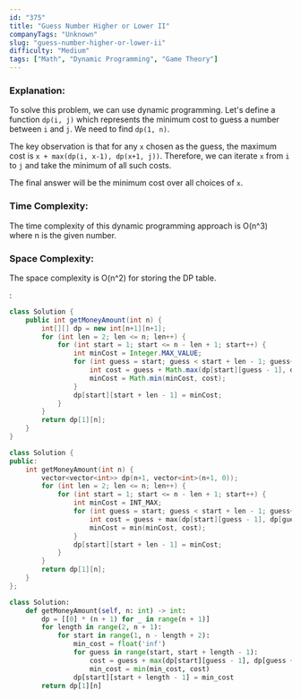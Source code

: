 ```yaml
---
id: "375"
title: "Guess Number Higher or Lower II"
companyTags: "Unknown"
slug: "guess-number-higher-or-lower-ii"
difficulty: "Medium"
tags: ["Math", "Dynamic Programming", "Game Theory"]
---
```


### Explanation:
To solve this problem, we can use dynamic programming. Let's define a function `dp(i, j)` which represents the minimum cost to guess a number between `i` and `j`. We need to find `dp(1, n)`.

The key observation is that for any `x` chosen as the guess, the maximum cost is `x + max(dp(i, x-1), dp(x+1, j))`. Therefore, we can iterate `x` from `i` to `j` and take the minimum of all such costs.

The final answer will be the minimum cost over all choices of `x`.

### Time Complexity:
The time complexity of this dynamic programming approach is O(n^3) where n is the given number.

### Space Complexity:
The space complexity is O(n^2) for storing the DP table.

:

```java
class Solution {
    public int getMoneyAmount(int n) {
        int[][] dp = new int[n+1][n+1];
        for (int len = 2; len <= n; len++) {
            for (int start = 1; start <= n - len + 1; start++) {
                int minCost = Integer.MAX_VALUE;
                for (int guess = start; guess < start + len - 1; guess++) {
                    int cost = guess + Math.max(dp[start][guess - 1], dp[guess + 1][start + len - 1]);
                    minCost = Math.min(minCost, cost);
                }
                dp[start][start + len - 1] = minCost;
            }
        }
        return dp[1][n];
    }
}
```

```cpp
class Solution {
public:
    int getMoneyAmount(int n) {
        vector<vector<int>> dp(n+1, vector<int>(n+1, 0));
        for (int len = 2; len <= n; len++) {
            for (int start = 1; start <= n - len + 1; start++) {
                int minCost = INT_MAX;
                for (int guess = start; guess < start + len - 1; guess++) {
                    int cost = guess + max(dp[start][guess - 1], dp[guess + 1][start + len - 1]);
                    minCost = min(minCost, cost);
                }
                dp[start][start + len - 1] = minCost;
            }
        }
        return dp[1][n];
    }
};
```

```python
class Solution:
    def getMoneyAmount(self, n: int) -> int:
        dp = [[0] * (n + 1) for _ in range(n + 1)]
        for length in range(2, n + 1):
            for start in range(1, n - length + 2):
                min_cost = float('inf')
                for guess in range(start, start + length - 1):
                    cost = guess + max(dp[start][guess - 1], dp[guess + 1][start + length - 1])
                    min_cost = min(min_cost, cost)
                dp[start][start + length - 1] = min_cost
        return dp[1][n]
```